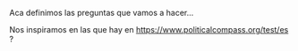 Aca definimos las preguntas que vamos a hacer...

Nos inspiramos en las que hay en https://www.politicalcompass.org/test/es ?

